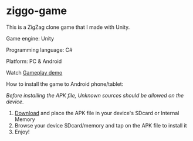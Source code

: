 # ziggo-game

This is a ZigZag clone game that I made with Unity.

Game engine: Unity 

Programming language: C#

Platform: PC & Android

Watch [Gameplay demo](https://www.youtube.com/watch?v=MXSdKJRh_TI&feature=youtu.be)

How to install the game to Android phone/tablet: 

*Before installing the APK file, Unknown sources should be allowed on the device*.

1. [Download](https://www.mediafire.com/file/ap5knk3t1s61a0r/ZigGo.apk/file) and place the APK file in your device's SDcard or Internal Memory
2. Browse your device SDcard/memory and tap on the APK file to install it
3. Enjoy!
